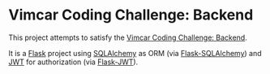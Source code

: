 # Vimcar Coding Challenge: Backend

This project attempts to satisfy the
[Vimcar Coding Challenge: Backend][vimcar-challenge].

It is a [Flask][flask] project using [SQLAlchemy][sqlalchemy] as ORM (via
[Flask-SQLAlchemy][flask-sqlalchemy]) and [JWT][jwt] for authorization (via
[Flask-JWT][flask-jwt]).

[vimcar-challenge]: https://github.com/vimcar/backend-challenge
[flask]: http://flask.pocoo.org/
[sqlalchemy]: http://www.sqlalchemy.org/
[flask-sqlalchemy]: http://flask-sqlalchemy.pocoo.org/
[jwt]: https://jwt.io/
[flask-jwt]: https://pythonhosted.org/Flask-JWT/
